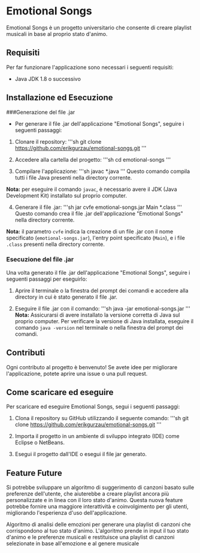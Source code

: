 # Emotional Songs

Emotional Songs è un progetto universitario che consente di creare playlist musicali in base al proprio stato d'animo.

## Requisiti

Per far funzionare l'applicazione sono necessari i seguenti requisiti:

- Java JDK 1.8 o successivo

## Installazione ed Esecuzione

###Generazione del file .jar

- Per generare il file .jar dell'applicazione "Emotional Songs", seguire i seguenti passaggi:

1. Clonare il repository:
  '''sh
  git clone https://github.com/erikgurzau/emotional-songs.git
  '''
  
2. Accedere alla cartella del progetto:
'''sh
 cd emotional-songs
'''

3. Compilare l'applicazione:
'''sh
javac *.java
'''
Questo comando compila tutti i file Java presenti nella directory corrente.

**Nota:** per eseguire il comando `javac`, è necessario avere il JDK (Java Development Kit) installato sul proprio computer.

4. Generare il file .jar:
'''sh
jar cvfe emotional-songs.jar Main *.class
'''
Questo comando crea il file .jar dell'applicazione "Emotional Songs" nella directory corrente.

**Nota:** il parametro `cvfe` indica la creazione di un file .jar con il nome specificato (`emotional-songs.jar`), l'entry point specificato (`Main`), e i file `.class` presenti nella directory corrente.

### Esecuzione del file .jar

Una volta generato il file .jar dell'applicazione "Emotional Songs", seguire i seguenti passaggi per eseguirlo:

1. Aprire il terminale o la finestra del prompt dei comandi e accedere alla directory in cui è stato generato il file .jar.

2. Eseguire il file .jar con il comando:
'''sh
java -jar emotional-songs.jar
'''
**Nota:** Assicurarsi di avere installato la versione corretta di Java sul proprio computer. Per verificare la versione di Java installata, eseguire il comando `java -version` nel terminale o nella finestra del prompt dei comandi.

## Contributi

Ogni contributo al progetto è benvenuto! Se avete idee per migliorare l'applicazione, potete aprire una issue o una pull request.

## Come scaricare ed eseguire

Per scaricare ed eseguire Emotional Songs, segui i seguenti passaggi:

1. Clona il repository su GitHub utilizzando il seguente comando:
'''sh
git clone https://github.com/erikgurzau/emotional-songs.git
'''

2. Importa il progetto in un ambiente di sviluppo integrato (IDE) come Eclipse o NetBeans.

3. Esegui il progetto dall'IDE o esegui il file jar generato.

## Feature Future

Si potrebbe sviluppare un algoritmo di suggerimento di canzoni basato sulle preferenze dell'utente, che aiuterebbe a creare playlist ancora più personalizzate e in linea con il loro stato d'animo. Questa nuova feature potrebbe fornire una maggiore interattività e coinvolgimento per gli utenti, migliorando l'esperienza d'uso dell'applicazione. 

Algoritmo di analisi delle emozioni per generare una playlist di canzoni che corrispondono al tuo stato d'animo. L'algoritmo prende in input il tuo stato d'animo e le preferenze musicali e restituisce una playlist di canzoni selezionate in base all'emozione e al genere musicale
